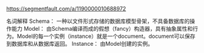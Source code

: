 https://segmentfault.com/a/1190000010688972


名词解释
Schema： 一种以文件形式存储的数据库模型骨架，不具备数据库的操作能力
Model： 由Schema编译而成的假想（fancy）构造器，具有抽象属性和行为。Model的每一个实例（instance）就是一个document。document可以保存到数据库和从数据库返回。
Instance： 由Model创建的实例。